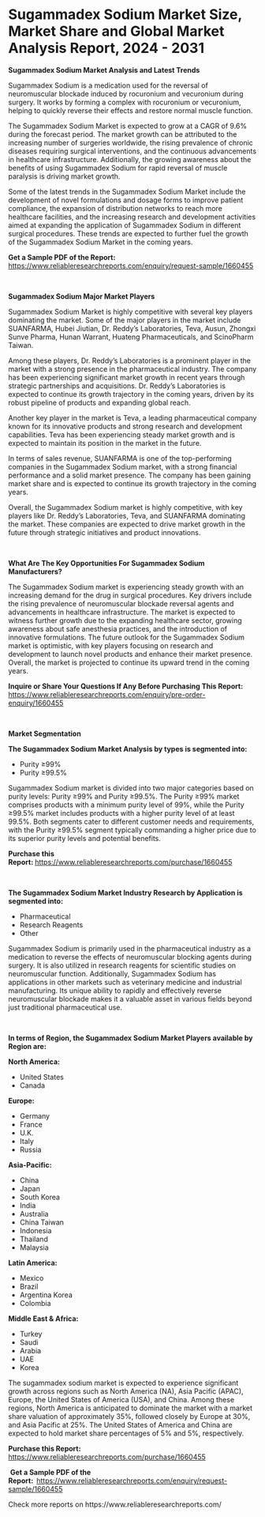 <p><h1>Sugammadex Sodium Market Size, Market Share and Global Market Analysis Report, 2024 - 2031</h1></p><p><strong>Sugammadex Sodium Market Analysis and Latest Trends</strong></p>
<p><p>Sugammadex Sodium is a medication used for the reversal of neuromuscular blockade induced by rocuronium and vecuronium during surgery. It works by forming a complex with rocuronium or vecuronium, helping to quickly reverse their effects and restore normal muscle function.</p><p>The Sugammadex Sodium Market is expected to grow at a CAGR of 9.6% during the forecast period. The market growth can be attributed to the increasing number of surgeries worldwide, the rising prevalence of chronic diseases requiring surgical interventions, and the continuous advancements in healthcare infrastructure. Additionally, the growing awareness about the benefits of using Sugammadex Sodium for rapid reversal of muscle paralysis is driving market growth.</p><p>Some of the latest trends in the Sugammadex Sodium Market include the development of novel formulations and dosage forms to improve patient compliance, the expansion of distribution networks to reach more healthcare facilities, and the increasing research and development activities aimed at expanding the application of Sugammadex Sodium in different surgical procedures. These trends are expected to further fuel the growth of the Sugammadex Sodium Market in the coming years.</p></p>
<p><strong>Get a Sample PDF of the Report:&nbsp;</strong> <a href="https://www.reliableresearchreports.com/enquiry/request-sample/1660455">https://www.reliableresearchreports.com/enquiry/request-sample/1660455</a></p>
<p>&nbsp;</p>
<p><strong>Sugammadex Sodium Major Market Players</strong></p>
<p><p>Sugammadex Sodium Market is highly competitive with several key players dominating the market. Some of the major players in the market include SUANFARMA, Hubei Jiutian, Dr. Reddy’s Laboratories, Teva, Ausun, Zhongxi Sunve Pharma, Hunan Warrant, Huateng Pharmaceuticals, and ScinoPharm Taiwan.</p><p>Among these players, Dr. Reddy’s Laboratories is a prominent player in the market with a strong presence in the pharmaceutical industry. The company has been experiencing significant market growth in recent years through strategic partnerships and acquisitions. Dr. Reddy’s Laboratories is expected to continue its growth trajectory in the coming years, driven by its robust pipeline of products and expanding global reach.</p><p>Another key player in the market is Teva, a leading pharmaceutical company known for its innovative products and strong research and development capabilities. Teva has been experiencing steady market growth and is expected to maintain its position in the market in the future.</p><p>In terms of sales revenue, SUANFARMA is one of the top-performing companies in the Sugammadex Sodium market, with a strong financial performance and a solid market presence. The company has been gaining market share and is expected to continue its growth trajectory in the coming years.</p><p>Overall, the Sugammadex Sodium market is highly competitive, with key players like Dr. Reddy’s Laboratories, Teva, and SUANFARMA dominating the market. These companies are expected to drive market growth in the future through strategic initiatives and product innovations.</p></p>
<p>&nbsp;</p>
<p><strong>What Are The Key Opportunities For Sugammadex Sodium Manufacturers?</strong></p>
<p><p>The Sugammadex Sodium market is experiencing steady growth with an increasing demand for the drug in surgical procedures. Key drivers include the rising prevalence of neuromuscular blockade reversal agents and advancements in healthcare infrastructure. The market is expected to witness further growth due to the expanding healthcare sector, growing awareness about safe anesthesia practices, and the introduction of innovative formulations. The future outlook for the Sugammadex Sodium market is optimistic, with key players focusing on research and development to launch novel products and enhance their market presence. Overall, the market is projected to continue its upward trend in the coming years.</p></p>
<p><strong>Inquire or Share Your Questions If Any Before Purchasing This Report:</strong> <a href="https://www.reliableresearchreports.com/enquiry/pre-order-enquiry/1660455">https://www.reliableresearchreports.com/enquiry/pre-order-enquiry/1660455</a></p>
<p>&nbsp;</p>
<p><strong>Market Segmentation</strong></p>
<p><strong>The Sugammadex Sodium Market Analysis by types is segmented into:</strong></p>
<p><ul><li>Purity ≥99%</li><li>Purity ≥99.5%</li></ul></p>
<p><p>Sugammadex Sodium market is divided into two major categories based on purity levels: Purity ≥99% and Purity ≥99.5%. The Purity ≥99% market comprises products with a minimum purity level of 99%, while the Purity ≥99.5% market includes products with a higher purity level of at least 99.5%. Both segments cater to different customer needs and requirements, with the Purity ≥99.5% segment typically commanding a higher price due to its superior purity levels and potential benefits.</p></p>
<p><strong>Purchase this Report:&nbsp;</strong><a href="https://www.reliableresearchreports.com/purchase/1660455">https://www.reliableresearchreports.com/purchase/1660455</a></p>
<p>&nbsp;</p>
<p><strong>The Sugammadex Sodium Market Industry Research by Application is segmented into:</strong></p>
<p><ul><li>Pharmaceutical</li><li>Research Reagents</li><li>Other</li></ul></p>
<p><p>Sugammadex Sodium is primarily used in the pharmaceutical industry as a medication to reverse the effects of neuromuscular blocking agents during surgery. It is also utilized in research reagents for scientific studies on neuromuscular function. Additionally, Sugammadex Sodium has applications in other markets such as veterinary medicine and industrial manufacturing. Its unique ability to rapidly and effectively reverse neuromuscular blockade makes it a valuable asset in various fields beyond just traditional pharmaceutical use.</p></p>
<p>&nbsp;</p>
<p><strong>In terms of Region, the Sugammadex Sodium Market Players available by Region are:</strong></p>
<p>
    <p> <strong> North America: </strong>
        <ul>
            <li>United States</li>
            <li>Canada</li>
        </ul>
        </p> 
    <p> <strong> Europe: </strong>
        <ul>
            <li>Germany</li>
            <li>France</li>
            <li>U.K.</li>
            <li>Italy</li>
            <li>Russia</li>
        </ul>
        </p> 
    <p> <strong> Asia-Pacific: </strong>
        <ul>
            <li>China</li>
            <li>Japan</li>
            <li>South Korea</li>
            <li>India</li>
            <li>Australia</li>
            <li>China Taiwan</li>
            <li>Indonesia</li>
            <li>Thailand</li>
            <li>Malaysia</li>
        </ul>
        </p> 
    <p> <strong> Latin America: </strong>
        <ul>
            <li>Mexico</li>
            <li>Brazil</li>
            <li>Argentina Korea</li>
            <li>Colombia</li>
        </ul>
        </p> 
    <p> <strong> Middle East & Africa: </strong>
        <ul>
            <li>Turkey</li>
            <li>Saudi</li>
            <li>Arabia</li>
            <li>UAE</li>
            <li>Korea</li>
        </ul>
    </p>
    </p>
<p><p>The sugammadex sodium market is expected to experience significant growth across regions such as North America (NA), Asia Pacific (APAC), Europe, the United States of America (USA), and China. Among these regions, North America is anticipated to dominate the market with a market share valuation of approximately 35%, followed closely by Europe at 30%, and Asia Pacific at 25%. The United States of America and China are expected to hold market share percentages of 5% and 5%, respectively.</p></p>
<p><strong>Purchase this Report: </strong><a href="https://www.reliableresearchreports.com/purchase/1660455">https://www.reliableresearchreports.com/purchase/1660455</a></p>
<p>&nbsp;<strong>Get a Sample PDF of the Report:&nbsp;&nbsp;</strong><a href="https://www.reliableresearchreports.com/enquiry/request-sample/1660455">https://www.reliableresearchreports.com/enquiry/request-sample/1660455</a></p>
<p><strong></strong></p>
<p>Check more reports on https://www.reliableresearchreports.com/</p>